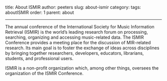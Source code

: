 title: About ISMIR
author: peeters
slug: about-ismir
category:
tags: aboutISMIR
order: 1
parent: about

----------------------------------
The annual conference of the International Society for Music Information Retrieval (ISMIR) is the world’s leading research forum on processing, searching, organizing and accessing music-related data.
The ISMIR Conference provides a meeting place for the discussion of MIR-related research. 
Its main goal is to foster the exchange of ideas across disciplines by bringing together researchers, developers, educators, librarians, students, and professional users.

ISMIR is a non-profit organization which, among other things, oversees the organization of the ISMIR Conference.
